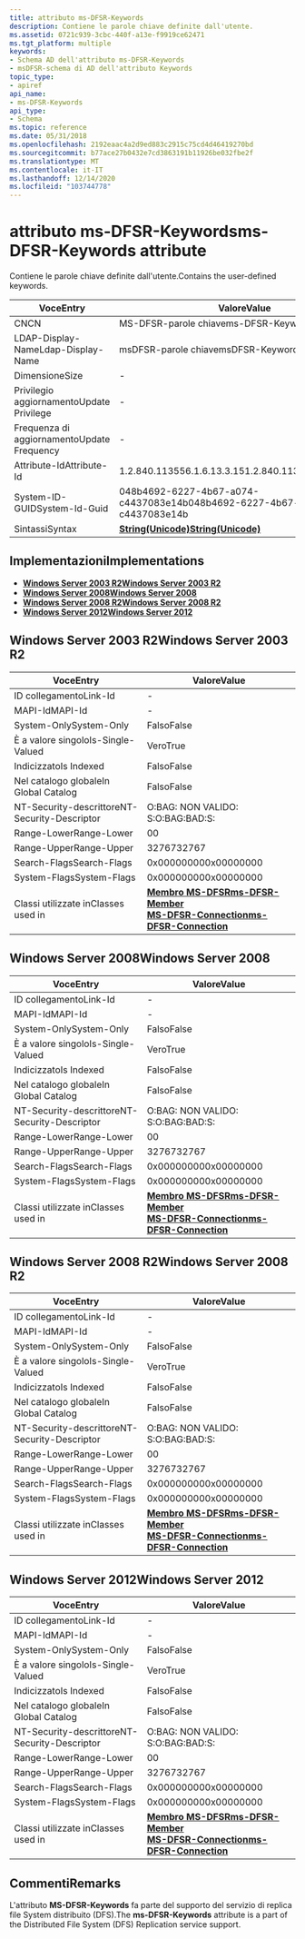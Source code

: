 ```yaml
---
title: attributo ms-DFSR-Keywords
description: Contiene le parole chiave definite dall'utente.
ms.assetid: 0721c939-3cbc-440f-a13e-f9919ce62471
ms.tgt_platform: multiple
keywords:
- Schema AD dell'attributo ms-DFSR-Keywords
- msDFSR-schema di AD dell'attributo Keywords
topic_type:
- apiref
api_name:
- ms-DFSR-Keywords
api_type:
- Schema
ms.topic: reference
ms.date: 05/31/2018
ms.openlocfilehash: 2192eaac4a2d9ed883c2915c75cd4d46419270bd
ms.sourcegitcommit: b77ace27b0432e7cd3863191b11926be032fbe2f
ms.translationtype: MT
ms.contentlocale: it-IT
ms.lasthandoff: 12/14/2020
ms.locfileid: "103744778"
---
```

# <a name="ms-dfsr-keywords-attribute"></a><span data-ttu-id="de1a1-105">attributo ms-DFSR-Keywords</span><span class="sxs-lookup"><span data-stu-id="de1a1-105">ms-DFSR-Keywords attribute</span></span>

<span data-ttu-id="de1a1-106">Contiene le parole chiave definite dall'utente.</span><span class="sxs-lookup"><span data-stu-id="de1a1-106">Contains the user-defined keywords.</span></span>



| <span data-ttu-id="de1a1-107">Voce</span><span class="sxs-lookup"><span data-stu-id="de1a1-107">Entry</span></span> | <span data-ttu-id="de1a1-108">Valore</span><span class="sxs-lookup"><span data-stu-id="de1a1-108">Value</span></span> |
|-------------------|---------------------------------------------|
| <span data-ttu-id="de1a1-109">CN</span><span class="sxs-lookup"><span data-stu-id="de1a1-109">CN</span></span>                | <span data-ttu-id="de1a1-110">MS-DFSR-parole chiave</span><span class="sxs-lookup"><span data-stu-id="de1a1-110">ms-DFSR-Keywords</span></span>                            |
| <span data-ttu-id="de1a1-111">LDAP-Display-Name</span><span class="sxs-lookup"><span data-stu-id="de1a1-111">Ldap-Display-Name</span></span> | <span data-ttu-id="de1a1-112">msDFSR-parole chiave</span><span class="sxs-lookup"><span data-stu-id="de1a1-112">msDFSR-Keywords</span></span>                             |
| <span data-ttu-id="de1a1-113">Dimensione</span><span class="sxs-lookup"><span data-stu-id="de1a1-113">Size</span></span>              | \-                                          |
| <span data-ttu-id="de1a1-114">Privilegio aggiornamento</span><span class="sxs-lookup"><span data-stu-id="de1a1-114">Update Privilege</span></span>  | \-                                          |
| <span data-ttu-id="de1a1-115">Frequenza di aggiornamento</span><span class="sxs-lookup"><span data-stu-id="de1a1-115">Update Frequency</span></span>  | \-                                          |
| <span data-ttu-id="de1a1-116">Attribute-Id</span><span class="sxs-lookup"><span data-stu-id="de1a1-116">Attribute-Id</span></span>      | <span data-ttu-id="de1a1-117">1.2.840.113556.1.6.13.3.15</span><span class="sxs-lookup"><span data-stu-id="de1a1-117">1.2.840.113556.1.6.13.3.15</span></span>                  |
| <span data-ttu-id="de1a1-118">System-ID-GUID</span><span class="sxs-lookup"><span data-stu-id="de1a1-118">System-Id-Guid</span></span>    | <span data-ttu-id="de1a1-119">048b4692-6227-4b67-a074-c4437083e14b</span><span class="sxs-lookup"><span data-stu-id="de1a1-119">048b4692-6227-4b67-a074-c4437083e14b</span></span>        |
| <span data-ttu-id="de1a1-120">Sintassi</span><span class="sxs-lookup"><span data-stu-id="de1a1-120">Syntax</span></span>            | [<span data-ttu-id="de1a1-121">**String(Unicode)**</span><span class="sxs-lookup"><span data-stu-id="de1a1-121">**String(Unicode)**</span></span>](s-string-unicode.md) |



## <a name="implementations"></a><span data-ttu-id="de1a1-122">Implementazioni</span><span class="sxs-lookup"><span data-stu-id="de1a1-122">Implementations</span></span>

-   [<span data-ttu-id="de1a1-123">**Windows Server 2003 R2**</span><span class="sxs-lookup"><span data-stu-id="de1a1-123">**Windows Server 2003 R2**</span></span>](#windows-server-2003-r2)
-   [<span data-ttu-id="de1a1-124">**Windows Server 2008**</span><span class="sxs-lookup"><span data-stu-id="de1a1-124">**Windows Server 2008**</span></span>](#windows-server-2008)
-   [<span data-ttu-id="de1a1-125">**Windows Server 2008 R2**</span><span class="sxs-lookup"><span data-stu-id="de1a1-125">**Windows Server 2008 R2**</span></span>](#windows-server-2008-r2)
-   [<span data-ttu-id="de1a1-126">**Windows Server 2012**</span><span class="sxs-lookup"><span data-stu-id="de1a1-126">**Windows Server 2012**</span></span>](#windows-server-2012)

## <a name="windows-server-2003-r2"></a><span data-ttu-id="de1a1-127">Windows Server 2003 R2</span><span class="sxs-lookup"><span data-stu-id="de1a1-127">Windows Server 2003 R2</span></span>



| <span data-ttu-id="de1a1-128">Voce</span><span class="sxs-lookup"><span data-stu-id="de1a1-128">Entry</span></span> | <span data-ttu-id="de1a1-129">Valore</span><span class="sxs-lookup"><span data-stu-id="de1a1-129">Value</span></span> |
|------------------------|-------------------------------------------------------------------------------------------------------------------|
| <span data-ttu-id="de1a1-130">ID collegamento</span><span class="sxs-lookup"><span data-stu-id="de1a1-130">Link-Id</span></span>                | \-                                                                                                                |
| <span data-ttu-id="de1a1-131">MAPI-Id</span><span class="sxs-lookup"><span data-stu-id="de1a1-131">MAPI-Id</span></span>                | \-                                                                                                                |
| <span data-ttu-id="de1a1-132">System-Only</span><span class="sxs-lookup"><span data-stu-id="de1a1-132">System-Only</span></span>            | <span data-ttu-id="de1a1-133">Falso</span><span class="sxs-lookup"><span data-stu-id="de1a1-133">False</span></span>                                                                                                             |
| <span data-ttu-id="de1a1-134">È a valore singolo</span><span class="sxs-lookup"><span data-stu-id="de1a1-134">Is-Single-Valued</span></span>       | <span data-ttu-id="de1a1-135">Vero</span><span class="sxs-lookup"><span data-stu-id="de1a1-135">True</span></span>                                                                                                              |
| <span data-ttu-id="de1a1-136">Indicizzato</span><span class="sxs-lookup"><span data-stu-id="de1a1-136">Is Indexed</span></span>             | <span data-ttu-id="de1a1-137">Falso</span><span class="sxs-lookup"><span data-stu-id="de1a1-137">False</span></span>                                                                                                             |
| <span data-ttu-id="de1a1-138">Nel catalogo globale</span><span class="sxs-lookup"><span data-stu-id="de1a1-138">In Global Catalog</span></span>      | <span data-ttu-id="de1a1-139">Falso</span><span class="sxs-lookup"><span data-stu-id="de1a1-139">False</span></span>                                                                                                             |
| <span data-ttu-id="de1a1-140">NT-Security-descrittore</span><span class="sxs-lookup"><span data-stu-id="de1a1-140">NT-Security-Descriptor</span></span> | <span data-ttu-id="de1a1-141">O:BAG: NON VALIDO: S:</span><span class="sxs-lookup"><span data-stu-id="de1a1-141">O:BAG:BAD:S:</span></span>                                                                                                      |
| <span data-ttu-id="de1a1-142">Range-Lower</span><span class="sxs-lookup"><span data-stu-id="de1a1-142">Range-Lower</span></span>            | <span data-ttu-id="de1a1-143">0</span><span class="sxs-lookup"><span data-stu-id="de1a1-143">0</span></span>                                                                                                                 |
| <span data-ttu-id="de1a1-144">Range-Upper</span><span class="sxs-lookup"><span data-stu-id="de1a1-144">Range-Upper</span></span>            | <span data-ttu-id="de1a1-145">32767</span><span class="sxs-lookup"><span data-stu-id="de1a1-145">32767</span></span>                                                                                                             |
| <span data-ttu-id="de1a1-146">Search-Flags</span><span class="sxs-lookup"><span data-stu-id="de1a1-146">Search-Flags</span></span>           | <span data-ttu-id="de1a1-147">0x00000000</span><span class="sxs-lookup"><span data-stu-id="de1a1-147">0x00000000</span></span>                                                                                                        |
| <span data-ttu-id="de1a1-148">System-Flags</span><span class="sxs-lookup"><span data-stu-id="de1a1-148">System-Flags</span></span>           | <span data-ttu-id="de1a1-149">0x00000000</span><span class="sxs-lookup"><span data-stu-id="de1a1-149">0x00000000</span></span>                                                                                                        |
| <span data-ttu-id="de1a1-150">Classi utilizzate in</span><span class="sxs-lookup"><span data-stu-id="de1a1-150">Classes used in</span></span>        | [<span data-ttu-id="de1a1-151">**Membro MS-DFSR**</span><span class="sxs-lookup"><span data-stu-id="de1a1-151">**ms-DFSR-Member**</span></span>](c-msdfsr-member.md)<br/> [<span data-ttu-id="de1a1-152">**MS-DFSR-Connection**</span><span class="sxs-lookup"><span data-stu-id="de1a1-152">**ms-DFSR-Connection**</span></span>](c-msdfsr-connection.md)<br/> |



## <a name="windows-server-2008"></a><span data-ttu-id="de1a1-153">Windows Server 2008</span><span class="sxs-lookup"><span data-stu-id="de1a1-153">Windows Server 2008</span></span>



| <span data-ttu-id="de1a1-154">Voce</span><span class="sxs-lookup"><span data-stu-id="de1a1-154">Entry</span></span> | <span data-ttu-id="de1a1-155">Valore</span><span class="sxs-lookup"><span data-stu-id="de1a1-155">Value</span></span> |
|------------------------|-------------------------------------------------------------------------------------------------------------------|
| <span data-ttu-id="de1a1-156">ID collegamento</span><span class="sxs-lookup"><span data-stu-id="de1a1-156">Link-Id</span></span>                | \-                                                                                                                |
| <span data-ttu-id="de1a1-157">MAPI-Id</span><span class="sxs-lookup"><span data-stu-id="de1a1-157">MAPI-Id</span></span>                | \-                                                                                                                |
| <span data-ttu-id="de1a1-158">System-Only</span><span class="sxs-lookup"><span data-stu-id="de1a1-158">System-Only</span></span>            | <span data-ttu-id="de1a1-159">Falso</span><span class="sxs-lookup"><span data-stu-id="de1a1-159">False</span></span>                                                                                                             |
| <span data-ttu-id="de1a1-160">È a valore singolo</span><span class="sxs-lookup"><span data-stu-id="de1a1-160">Is-Single-Valued</span></span>       | <span data-ttu-id="de1a1-161">Vero</span><span class="sxs-lookup"><span data-stu-id="de1a1-161">True</span></span>                                                                                                              |
| <span data-ttu-id="de1a1-162">Indicizzato</span><span class="sxs-lookup"><span data-stu-id="de1a1-162">Is Indexed</span></span>             | <span data-ttu-id="de1a1-163">Falso</span><span class="sxs-lookup"><span data-stu-id="de1a1-163">False</span></span>                                                                                                             |
| <span data-ttu-id="de1a1-164">Nel catalogo globale</span><span class="sxs-lookup"><span data-stu-id="de1a1-164">In Global Catalog</span></span>      | <span data-ttu-id="de1a1-165">Falso</span><span class="sxs-lookup"><span data-stu-id="de1a1-165">False</span></span>                                                                                                             |
| <span data-ttu-id="de1a1-166">NT-Security-descrittore</span><span class="sxs-lookup"><span data-stu-id="de1a1-166">NT-Security-Descriptor</span></span> | <span data-ttu-id="de1a1-167">O:BAG: NON VALIDO: S:</span><span class="sxs-lookup"><span data-stu-id="de1a1-167">O:BAG:BAD:S:</span></span>                                                                                                      |
| <span data-ttu-id="de1a1-168">Range-Lower</span><span class="sxs-lookup"><span data-stu-id="de1a1-168">Range-Lower</span></span>            | <span data-ttu-id="de1a1-169">0</span><span class="sxs-lookup"><span data-stu-id="de1a1-169">0</span></span>                                                                                                                 |
| <span data-ttu-id="de1a1-170">Range-Upper</span><span class="sxs-lookup"><span data-stu-id="de1a1-170">Range-Upper</span></span>            | <span data-ttu-id="de1a1-171">32767</span><span class="sxs-lookup"><span data-stu-id="de1a1-171">32767</span></span>                                                                                                             |
| <span data-ttu-id="de1a1-172">Search-Flags</span><span class="sxs-lookup"><span data-stu-id="de1a1-172">Search-Flags</span></span>           | <span data-ttu-id="de1a1-173">0x00000000</span><span class="sxs-lookup"><span data-stu-id="de1a1-173">0x00000000</span></span>                                                                                                        |
| <span data-ttu-id="de1a1-174">System-Flags</span><span class="sxs-lookup"><span data-stu-id="de1a1-174">System-Flags</span></span>           | <span data-ttu-id="de1a1-175">0x00000000</span><span class="sxs-lookup"><span data-stu-id="de1a1-175">0x00000000</span></span>                                                                                                        |
| <span data-ttu-id="de1a1-176">Classi utilizzate in</span><span class="sxs-lookup"><span data-stu-id="de1a1-176">Classes used in</span></span>        | [<span data-ttu-id="de1a1-177">**Membro MS-DFSR**</span><span class="sxs-lookup"><span data-stu-id="de1a1-177">**ms-DFSR-Member**</span></span>](c-msdfsr-member.md)<br/> [<span data-ttu-id="de1a1-178">**MS-DFSR-Connection**</span><span class="sxs-lookup"><span data-stu-id="de1a1-178">**ms-DFSR-Connection**</span></span>](c-msdfsr-connection.md)<br/> |



## <a name="windows-server-2008-r2"></a><span data-ttu-id="de1a1-179">Windows Server 2008 R2</span><span class="sxs-lookup"><span data-stu-id="de1a1-179">Windows Server 2008 R2</span></span>



| <span data-ttu-id="de1a1-180">Voce</span><span class="sxs-lookup"><span data-stu-id="de1a1-180">Entry</span></span> | <span data-ttu-id="de1a1-181">Valore</span><span class="sxs-lookup"><span data-stu-id="de1a1-181">Value</span></span> |
|------------------------|-------------------------------------------------------------------------------------------------------------------|
| <span data-ttu-id="de1a1-182">ID collegamento</span><span class="sxs-lookup"><span data-stu-id="de1a1-182">Link-Id</span></span>                | \-                                                                                                                |
| <span data-ttu-id="de1a1-183">MAPI-Id</span><span class="sxs-lookup"><span data-stu-id="de1a1-183">MAPI-Id</span></span>                | \-                                                                                                                |
| <span data-ttu-id="de1a1-184">System-Only</span><span class="sxs-lookup"><span data-stu-id="de1a1-184">System-Only</span></span>            | <span data-ttu-id="de1a1-185">Falso</span><span class="sxs-lookup"><span data-stu-id="de1a1-185">False</span></span>                                                                                                             |
| <span data-ttu-id="de1a1-186">È a valore singolo</span><span class="sxs-lookup"><span data-stu-id="de1a1-186">Is-Single-Valued</span></span>       | <span data-ttu-id="de1a1-187">Vero</span><span class="sxs-lookup"><span data-stu-id="de1a1-187">True</span></span>                                                                                                              |
| <span data-ttu-id="de1a1-188">Indicizzato</span><span class="sxs-lookup"><span data-stu-id="de1a1-188">Is Indexed</span></span>             | <span data-ttu-id="de1a1-189">Falso</span><span class="sxs-lookup"><span data-stu-id="de1a1-189">False</span></span>                                                                                                             |
| <span data-ttu-id="de1a1-190">Nel catalogo globale</span><span class="sxs-lookup"><span data-stu-id="de1a1-190">In Global Catalog</span></span>      | <span data-ttu-id="de1a1-191">Falso</span><span class="sxs-lookup"><span data-stu-id="de1a1-191">False</span></span>                                                                                                             |
| <span data-ttu-id="de1a1-192">NT-Security-descrittore</span><span class="sxs-lookup"><span data-stu-id="de1a1-192">NT-Security-Descriptor</span></span> | <span data-ttu-id="de1a1-193">O:BAG: NON VALIDO: S:</span><span class="sxs-lookup"><span data-stu-id="de1a1-193">O:BAG:BAD:S:</span></span>                                                                                                      |
| <span data-ttu-id="de1a1-194">Range-Lower</span><span class="sxs-lookup"><span data-stu-id="de1a1-194">Range-Lower</span></span>            | <span data-ttu-id="de1a1-195">0</span><span class="sxs-lookup"><span data-stu-id="de1a1-195">0</span></span>                                                                                                                 |
| <span data-ttu-id="de1a1-196">Range-Upper</span><span class="sxs-lookup"><span data-stu-id="de1a1-196">Range-Upper</span></span>            | <span data-ttu-id="de1a1-197">32767</span><span class="sxs-lookup"><span data-stu-id="de1a1-197">32767</span></span>                                                                                                             |
| <span data-ttu-id="de1a1-198">Search-Flags</span><span class="sxs-lookup"><span data-stu-id="de1a1-198">Search-Flags</span></span>           | <span data-ttu-id="de1a1-199">0x00000000</span><span class="sxs-lookup"><span data-stu-id="de1a1-199">0x00000000</span></span>                                                                                                        |
| <span data-ttu-id="de1a1-200">System-Flags</span><span class="sxs-lookup"><span data-stu-id="de1a1-200">System-Flags</span></span>           | <span data-ttu-id="de1a1-201">0x00000000</span><span class="sxs-lookup"><span data-stu-id="de1a1-201">0x00000000</span></span>                                                                                                        |
| <span data-ttu-id="de1a1-202">Classi utilizzate in</span><span class="sxs-lookup"><span data-stu-id="de1a1-202">Classes used in</span></span>        | [<span data-ttu-id="de1a1-203">**Membro MS-DFSR**</span><span class="sxs-lookup"><span data-stu-id="de1a1-203">**ms-DFSR-Member**</span></span>](c-msdfsr-member.md)<br/> [<span data-ttu-id="de1a1-204">**MS-DFSR-Connection**</span><span class="sxs-lookup"><span data-stu-id="de1a1-204">**ms-DFSR-Connection**</span></span>](c-msdfsr-connection.md)<br/> |



## <a name="windows-server-2012"></a><span data-ttu-id="de1a1-205">Windows Server 2012</span><span class="sxs-lookup"><span data-stu-id="de1a1-205">Windows Server 2012</span></span>



| <span data-ttu-id="de1a1-206">Voce</span><span class="sxs-lookup"><span data-stu-id="de1a1-206">Entry</span></span> | <span data-ttu-id="de1a1-207">Valore</span><span class="sxs-lookup"><span data-stu-id="de1a1-207">Value</span></span> |
|------------------------|-------------------------------------------------------------------------------------------------------------------|
| <span data-ttu-id="de1a1-208">ID collegamento</span><span class="sxs-lookup"><span data-stu-id="de1a1-208">Link-Id</span></span>                | \-                                                                                                                |
| <span data-ttu-id="de1a1-209">MAPI-Id</span><span class="sxs-lookup"><span data-stu-id="de1a1-209">MAPI-Id</span></span>                | \-                                                                                                                |
| <span data-ttu-id="de1a1-210">System-Only</span><span class="sxs-lookup"><span data-stu-id="de1a1-210">System-Only</span></span>            | <span data-ttu-id="de1a1-211">Falso</span><span class="sxs-lookup"><span data-stu-id="de1a1-211">False</span></span>                                                                                                             |
| <span data-ttu-id="de1a1-212">È a valore singolo</span><span class="sxs-lookup"><span data-stu-id="de1a1-212">Is-Single-Valued</span></span>       | <span data-ttu-id="de1a1-213">Vero</span><span class="sxs-lookup"><span data-stu-id="de1a1-213">True</span></span>                                                                                                              |
| <span data-ttu-id="de1a1-214">Indicizzato</span><span class="sxs-lookup"><span data-stu-id="de1a1-214">Is Indexed</span></span>             | <span data-ttu-id="de1a1-215">Falso</span><span class="sxs-lookup"><span data-stu-id="de1a1-215">False</span></span>                                                                                                             |
| <span data-ttu-id="de1a1-216">Nel catalogo globale</span><span class="sxs-lookup"><span data-stu-id="de1a1-216">In Global Catalog</span></span>      | <span data-ttu-id="de1a1-217">Falso</span><span class="sxs-lookup"><span data-stu-id="de1a1-217">False</span></span>                                                                                                             |
| <span data-ttu-id="de1a1-218">NT-Security-descrittore</span><span class="sxs-lookup"><span data-stu-id="de1a1-218">NT-Security-Descriptor</span></span> | <span data-ttu-id="de1a1-219">O:BAG: NON VALIDO: S:</span><span class="sxs-lookup"><span data-stu-id="de1a1-219">O:BAG:BAD:S:</span></span>                                                                                                      |
| <span data-ttu-id="de1a1-220">Range-Lower</span><span class="sxs-lookup"><span data-stu-id="de1a1-220">Range-Lower</span></span>            | <span data-ttu-id="de1a1-221">0</span><span class="sxs-lookup"><span data-stu-id="de1a1-221">0</span></span>                                                                                                                 |
| <span data-ttu-id="de1a1-222">Range-Upper</span><span class="sxs-lookup"><span data-stu-id="de1a1-222">Range-Upper</span></span>            | <span data-ttu-id="de1a1-223">32767</span><span class="sxs-lookup"><span data-stu-id="de1a1-223">32767</span></span>                                                                                                             |
| <span data-ttu-id="de1a1-224">Search-Flags</span><span class="sxs-lookup"><span data-stu-id="de1a1-224">Search-Flags</span></span>           | <span data-ttu-id="de1a1-225">0x00000000</span><span class="sxs-lookup"><span data-stu-id="de1a1-225">0x00000000</span></span>                                                                                                        |
| <span data-ttu-id="de1a1-226">System-Flags</span><span class="sxs-lookup"><span data-stu-id="de1a1-226">System-Flags</span></span>           | <span data-ttu-id="de1a1-227">0x00000000</span><span class="sxs-lookup"><span data-stu-id="de1a1-227">0x00000000</span></span>                                                                                                        |
| <span data-ttu-id="de1a1-228">Classi utilizzate in</span><span class="sxs-lookup"><span data-stu-id="de1a1-228">Classes used in</span></span>        | [<span data-ttu-id="de1a1-229">**Membro MS-DFSR**</span><span class="sxs-lookup"><span data-stu-id="de1a1-229">**ms-DFSR-Member**</span></span>](c-msdfsr-member.md)<br/> [<span data-ttu-id="de1a1-230">**MS-DFSR-Connection**</span><span class="sxs-lookup"><span data-stu-id="de1a1-230">**ms-DFSR-Connection**</span></span>](c-msdfsr-connection.md)<br/> |



## <a name="remarks"></a><span data-ttu-id="de1a1-231">Commenti</span><span class="sxs-lookup"><span data-stu-id="de1a1-231">Remarks</span></span>

<span data-ttu-id="de1a1-232">L'attributo **MS-DFSR-Keywords** fa parte del supporto del servizio di replica file System distribuito (DFS).</span><span class="sxs-lookup"><span data-stu-id="de1a1-232">The **ms-DFSR-Keywords** attribute is a part of the Distributed File System (DFS) Replication service support.</span></span>

 

 





